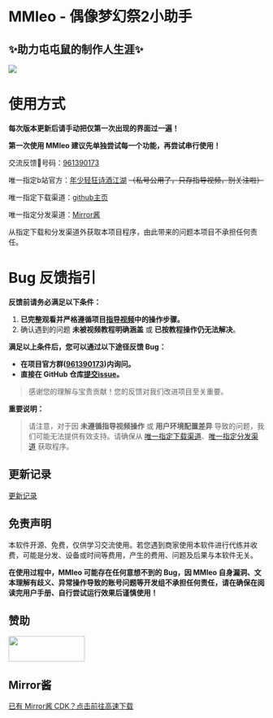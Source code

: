 <!-- markdownlint-disable MD033 MD041 -->
# MMleo - 偶像梦幻祭2小助手
## ✨助力屯屯鼠的制作人生涯✨  

![](https://s21.ax1x.com/2025/06/23/pVepgIS.png)

# 使用方式

​**​每次版本更新后请手动把仅第一次出现的界面过一遍！​**​

**第一次使用 MMleo 建议先单独尝试每一个功能，再尝试串行使用！**

交流反馈🐧号码：[961390173](http://qm.qq.com/cgi-bin/qm/qr?_wv=1027&k=Bk)  

唯一指定b站官方：[年少轻狂诗酒江湖](https://www.bilibili.com/video/BV1wX7VzTEvS) ~~（私号公用了，只存指导视频，别关注啦）~~  

唯一指定下载渠道：[github主页](https://github.com/fictionalflaw/MMleo)  

唯一指定分发渠道：[Mirror酱](https://mirrorchyan.com/zh/projects?rid=MMleo)  

从指定下载和分发渠道外获取本项目程序，由此带来的问题本项目不承担任何责任。

# Bug 反馈指引

**反馈前请务必满足以下条件：**

1. **已完整观看并严格遵循项目[指导视频](https://www.bilibili.com/video/BV1wX7VzTEvS)中的操作步骤。**
2. 确认遇到的问题 **未被视频教程明确涵盖** 或 **已按教程操作仍无法解决**。

**满足以上条件后，您可以通过以下途径反馈 Bug：**

*   **在项目官方群([961390173](http://qm.qq.com/cgi-bin/qm/qr?_wv=1027&k=Bk))内询问。**  
*   **直接在 GitHub 仓库[提交issue](https://github.com/fictionalflaw/MMleo/issues?q=is%3Aissue)。**

> 感谢您的理解与宝贵贡献！您的反馈对我们改进项目至关重要。

**重要说明：**
> 请注意，对于因 **未遵循指导视频操作** 或 **用户环境配置差异** 导致的问题，我们可能无法提供有效支持。请确保从 [唯一指定下载渠道](https://github.com/fictionalflaw/MMleo)、[唯一指定分发渠道](https://mirrorchyan.com/zh/projects?rid=MMleo) 获取程序。

## 更新记录

[更新记录](https://github.com/fictionalflaw/MMleo?tab=readme-ov-file#%E6%9B%B4%E6%96%B0%E8%AE%B0%E5%BD%95)

## 免责声明

本软件开源、免费，仅供学习交流使用。若您遇到商家使用本软件进行代练并收费，可能是分发、设备或时间等费用，产生的费用、问题及后果与本软件无关。

**在使用过程中，MMleo 可能存在任何意想不到的 Bug，因 MMleo 自身漏洞、文本理解有歧义、异常操作导致的账号问题等开发组不承担任何责任，请在确保在阅读完用户手册、自行尝试运行效果后谨慎使用！**

## 赞助

<a href="https://afdian.com/a/fictionalflaw">
  <img src="https://pic1.afdiancdn.com/static/img/welcome/button-sponsorme.png" width="150" height="50">
</a>

## Mirror酱
[已有 Mirror酱 CDK？点击前往高速下载](https://mirrorchyan.com/zh/projects?rid=MMleo)

